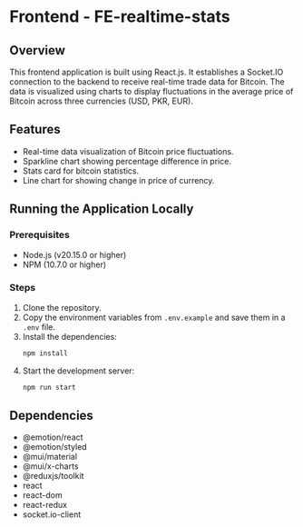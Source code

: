 # Frontend - FE-realtime-stats

## Overview
This frontend application is built using React.js. It establishes a Socket.IO connection to the backend to receive real-time trade data for Bitcoin. The data is visualized using charts to display fluctuations in the average price of Bitcoin across three currencies (USD, PKR, EUR).

## Features
- Real-time data visualization of Bitcoin price fluctuations.
- Sparkline chart showing percentage difference in price.
- Stats card for bitcoin statistics.
- Line chart for showing change in price of currency.
  
## Running the Application Locally

### Prerequisites
- Node.js (v20.15.0 or higher)
- NPM (10.7.0 or higher)

### Steps
1. Clone the repository.
2. Copy the environment variables from `.env.example` and save them in a `.env` file.
3. Install the dependencies:
    ```bash
    npm install
    ```
4. Start the development server:
    ```bash
    npm run start
    ```

## Dependencies
- @emotion/react
- @emotion/styled
- @mui/material
- @mui/x-charts
- @reduxjs/toolkit
- react
- react-dom
- react-redux
- socket.io-client
